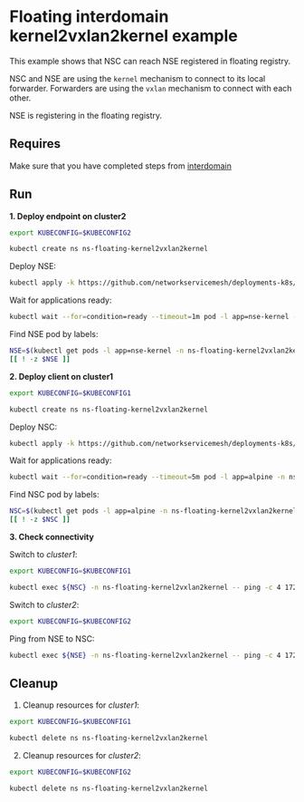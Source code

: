 # Floating interdomain kernel2vxlan2kernel example

This example shows that NSC can reach NSE registered in floating registry.

NSC and NSE are using the `kernel` mechanism to connect to its local forwarder.
Forwarders are using the `vxlan` mechanism to connect with each other.

NSE is registering in the floating registry.


## Requires

Make sure that you have completed steps from [interdomain](../../)

## Run

**1. Deploy endpoint on cluster2**

```bash
export KUBECONFIG=$KUBECONFIG2
```

```bash
kubectl create ns ns-floating-kernel2vxlan2kernel
```

Deploy NSE:
```bash
kubectl apply -k https://github.com/networkservicemesh/deployments-k8s/examples/multicluster/usecases/floating_Kernel2Vxlan2Kernel/cluster2?ref=0401662b871979580b3d8814a4432006d90eb181
```

Wait for applications ready:
```bash
kubectl wait --for=condition=ready --timeout=1m pod -l app=nse-kernel -n ns-floating-kernel2vxlan2kernel
```

Find NSE pod by labels:
```bash
NSE=$(kubectl get pods -l app=nse-kernel -n ns-floating-kernel2vxlan2kernel --template '{{range .items}}{{.metadata.name}}{{"\n"}}{{end}}')
[[ ! -z $NSE ]]
```

**2. Deploy client on cluster1**

```bash
export KUBECONFIG=$KUBECONFIG1
```

```bash
kubectl create ns ns-floating-kernel2vxlan2kernel
```

Deploy NSC:
```bash
kubectl apply -k https://github.com/networkservicemesh/deployments-k8s/examples/multicluster/usecases/floating_Kernel2Vxlan2Kernel/cluster1?ref=0401662b871979580b3d8814a4432006d90eb181
```

Wait for applications ready:
```bash
kubectl wait --for=condition=ready --timeout=5m pod -l app=alpine -n ns-floating-kernel2vxlan2kernel
```

Find NSC pod by labels:
```bash
NSC=$(kubectl get pods -l app=alpine -n ns-floating-kernel2vxlan2kernel --template '{{range .items}}{{.metadata.name}}{{"\n"}}{{end}}')
[[ ! -z $NSC ]]
```

**3. Check connectivity**

Switch to *cluster1*:

```bash
export KUBECONFIG=$KUBECONFIG1
```

```bash
kubectl exec ${NSC} -n ns-floating-kernel2vxlan2kernel -- ping -c 4 172.16.1.2
```

Switch to *cluster2*:

```bash
export KUBECONFIG=$KUBECONFIG2
```

Ping from NSE to NSC:
```bash
kubectl exec ${NSE} -n ns-floating-kernel2vxlan2kernel -- ping -c 4 172.16.1.3
```

## Cleanup

1. Cleanup resources for *cluster1*:
```bash
export KUBECONFIG=$KUBECONFIG1
```
```bash
kubectl delete ns ns-floating-kernel2vxlan2kernel
```

2. Cleanup resources for *cluster2*:
```bash
export KUBECONFIG=$KUBECONFIG2
```
```bash
kubectl delete ns ns-floating-kernel2vxlan2kernel
```
